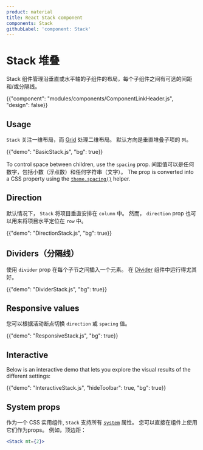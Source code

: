 ```yaml
---
product: material
title: React Stack component
components: Stack
githubLabel: 'component: Stack'
---
```


# Stack 堆叠

<p class="description">Stack 组件管理沿垂直或水平轴的子组件的布局，每个子组件之间有可选的间距和/或分隔线。</p>

{{"component": "modules/components/ComponentLinkHeader.js", "design": false}}

## Usage

`Stack` 关注一维布局，而 [Grid](/material/components/grid/) 处理二维布局。 默认方向是垂直堆叠子项的 `列`。

{{"demo": "BasicStack.js", "bg": true}}

To control space between children, use the `spacing` prop. 间距值可以是任何数字，包括小数（浮点数）和任何字符串（文字）。 The prop is converted into a CSS property using the [`theme.spacing()`](/material/customization/spacing/) helper.

## Direction

默认情况下， `Stack` 将项目垂直安排在 `column` 中。 然而， `direction` prop 也可以用来将项目水平定位在 `row` 中。

{{"demo": "DirectionStack.js", "bg": true}}

## Dividers（分隔线）

使用 `divider` prop 在每个子节之间插入一个元素。 在 [Divider](/material/components/dividers/) 组件中运行得尤其好。

{{"demo": "DividerStack.js", "bg": true}}

## Responsive values

您可以根据活动断点切换 `direction` 或 `spacing` 值。

{{"demo": "ResponsiveStack.js", "bg": true}}

## Interactive

Below is an interactive demo that lets you explore the visual results of the different settings:

{{"demo": "InteractiveStack.js", "hideToolbar": true, "bg": true}}

## System props

作为一个 CSS 实用组件, `Stack` 支持所有 [`system`](/system/properties/) 属性。 您可以直接在组件上使用它们作为props。 例如，顶边距：

```jsx
<Stack mt={2}>
```
